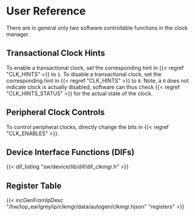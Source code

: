 # User Reference

There are in general only two software controllable functions in the clock manager.

## Transactional Clock Hints

To enable a transactional clock, set the corresponding hint in {{< regref "CLK_HINTS" >}} to `1`.
To disable a transactional clock, set the corresponding hint in {{< regref "CLK_HINTS" >}} to `0`.
Note, a `0` does not indicate clock is actually disabled, software can thus check {{< regref "CLK_HINTS_STATUS" >}} for the actual state of the clock.

## Peripheral Clock Controls
To control peripheral clocks, directly change the bits in {{< regref "CLK_ENABLES" >}}.

## Device Interface Functions (DIFs)

{{< dif_listing "sw/device/lib/dif/dif_clkmgr.h" >}}

## Register Table

{{< incGenFromIpDesc "/hw/top_earlgrey/ip/clkmgr/data/autogen/clkmgr.hjson" "registers" >}}
